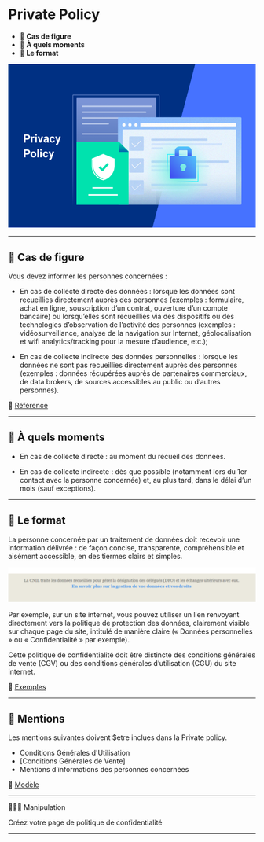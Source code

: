 # Private Policy

*  🔖 **Cas de figure**
*  🔖 **À quels moments**
*  🔖 **Le format**

![image](./resources/policy.jpg)

___

## 📑 Cas de figure

Vous devez informer les personnes concernées :

* En cas de collecte directe des données : lorsque les données sont recueillies directement auprès des personnes (exemples : formulaire, achat en ligne, souscription d’un contrat, ouverture d’un compte bancaire) ou lorsqu’elles sont recueillies via des dispositifs ou des technologies d’observation de l’activité des personnes (exemples : vidéosurveillance, analyse de la navigation sur Internet, géolocalisation et wifi analytics/tracking pour la mesure d’audience, etc.);

* En cas de collecte indirecte des données personnelles : lorsque les données ne sont pas recueillies directement auprès des personnes (exemples : données récupérées auprès de partenaires commerciaux, de data brokers, de sources accessibles au public ou d’autres personnes).

🔗 [Référence](https://www.cnil.fr/en/node/24281)

___

## 📑 À quels moments

* En cas de collecte directe : au moment du recueil des données.

* En cas de collecte indirecte : dès que possible (notamment lors du 1er contact avec la personne concernée) et, au plus tard, dans le délai d’un mois (sauf exceptions).

___

## 📑 Le format

La personne concernée par un traitement de données doit recevoir une information délivrée : de façon concise, transparente, compréhensible et aisément accessible, en des tiermes clairs et simples.

![image](./resources/privacy-exemple.png)

Par exemple, sur un site internet, vous pouvez utiliser un lien renvoyant directement vers la politique de protection des données, clairement visible sur chaque page du site, intitulé de manière claire (« Données personnelles » ou « Confidentialité » par exemple).

Cette politique de confidentialité doit être distincte des conditions générales de vente (CGV) ou des conditions générales d’utilisation (CGU) du site internet.

🔗 [Exemples](https://www.cnil.fr/fr/rgpd-exemples-de-mentions-dinformation) 

___

## 📑 Mentions

Les mentions suivantes doivent $etre inclues dans la Private policy.

* Conditions Générales d'Utilisation
* [Conditions Générales de Vente]
* Mentions d’informations des personnes concernées

🔗 [Modèle](https://www.wonder.legal/fr/creation-modele/politique-confidentialite)

___

👨🏻‍💻 Manipulation

Créez votre page de politique de confidentialité

___
